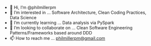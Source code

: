 - 👋 Hi, I’m @philmillerpm
- 👀 I’m interested in ... Software Architecture, Clean Coding Practices, Data Science
- 🌱 I’m currently learning ... Data analysis via PySpark
- 💞️ I’m looking to collaborate on ... Clean Software Engineering Patterns/Frameworks based around DDD
- 📫 How to reach me ... philmillerpm@gmail.com

<!---
philmillerpm/philmillerpm is a ✨ special ✨ repository because its `README.md` (this file) appears on your GitHub profile.
You can click the Preview link to take a look at your changes.
--->
